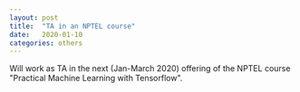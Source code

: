 ```yaml
---
layout: post
title:  "TA in an NPTEL course"
date:   2020-01-10
categories: others
---
```


Will work as TA in the next (Jan-March 2020) offering of the NPTEL course "Practical Machine Learning with Tensorflow".